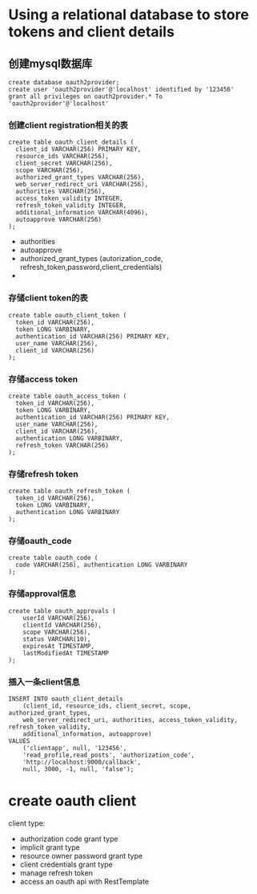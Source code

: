 # Using a relational database to store tokens and client details

## 创建mysql数据库
```
create database oauth2provider;
create user 'oauth2provider'@'localhost' identified by '123456'
grant all privileges on oauth2provider.* To 'oauth2provider'@'localhost' 
```

### 创建client registration相关的表
```
create table oauth_client_details (
  client_id VARCHAR(256) PRIMARY KEY,
  resource_ids VARCHAR(256),
  client_secret VARCHAR(256),
  scope VARCHAR(256),
  authorized_grant_types VARCHAR(256),
  web_server_redirect_uri VARCHAR(256),
  authorities VARCHAR(256),
  access_token_validity INTEGER,
  refresh_token_validity INTEGER,
  additional_information VARCHAR(4096),
  autoapprove VARCHAR(256)
);
```
- authorities   
- autoapprove
- authorized_grant_types    (autorization_code, refresh_token,password,client_credentials)
- 

### 存储client token的表
```
create table oauth_client_token (
  token_id VARCHAR(256),
  token LONG VARBINARY,
  authentication_id VARCHAR(256) PRIMARY KEY,
  user_name VARCHAR(256),
  client_id VARCHAR(256)
);
```

### 存储access token
```
create table oauth_access_token (
  token_id VARCHAR(256),
  token LONG VARBINARY,
  authentication_id VARCHAR(256) PRIMARY KEY,
  user_name VARCHAR(256),
  client_id VARCHAR(256),
  authentication LONG VARBINARY,
  refresh_token VARCHAR(256)
);
```

### 存储refresh token
```
create table oauth_refresh_token (
  token_id VARCHAR(256),
  token LONG VARBINARY,
  authentication LONG VARBINARY
);
```

### 存储oauth_code
```
create table oauth_code (
  code VARCHAR(256), authentication LONG VARBINARY
);
```

### 存储approval信息
```
create table oauth_approvals (
    userId VARCHAR(256),
    clientId VARCHAR(256),
    scope VARCHAR(256),
    status VARCHAR(10),
    expiresAt TIMESTAMP,
    lastModifiedAt TIMESTAMP
);
```

### 插入一条client信息
```
INSERT INTO oauth_client_details
    (client_id, resource_ids, client_secret, scope, authorized_grant_types,
    web_server_redirect_uri, authorities, access_token_validity, refresh_token_validity,
    additional_information, autoapprove)
VALUES
    ('clientapp', null, '123456',
    'read_profile,read_posts', 'authorization_code',
    'http://localhost:9000/callback',
    null, 3000, -1, null, 'false');
```

# create oauth client

client type:
- authorization code grant type
- implicit grant type
- resource owner password grant type
- client credentials grant type
- manage refresh token
- access an oauth api with RestTemplate





















